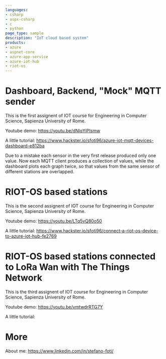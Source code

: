 ```yaml
---
languages:
- csharp
- aspx-csharp
- c
- python
page_type: sample
description: "IoT cloud based system"
products:
- azure
- aspnet-core
- azure-app-service
- azure-iot-hub
- riot-os
---
```


# Dashboard, Backend, "Mock" MQTT sender

This is the first assignent of IOT course for Engineering in Computer Science, Sapienza University of Rome.

Youtube demo: https://youtu.be/dNlqYiPIsmw

A little tutorial: https://www.hackster.io/sfoti96/azure-iot-mqtt-devices-dashboard-e812ba

Due to a mistake each sensor in the very first release produced only one value. Now each MQTT client produces a collection of values, while the dashboard plots each graph twice, so that values from the same sensor of different stations are overlapped. 

# RIOT-OS based stations

This is the second assignent of IOT course for Engineering in Computer Science, Sapienza University of Rome.

Youtube demo: https://youtu.be/LTq5vQ80o50

A little tutorial: https://www.hackster.io/sfoti96/connect-a-riot-os-device-to-azure-iot-hub-fe2769

# RIOT-OS based stations connected to LoRa Wan with The Things Network 

This is the third assignent of IOT course for Engineering in Computer Science, Sapienza University of Rome.

Youtube demo: https://youtu.be/vmtwdrRTG7Y

A little tutorial: 


# More

About me: https://www.linkedin.com/in/stefano-foti/

